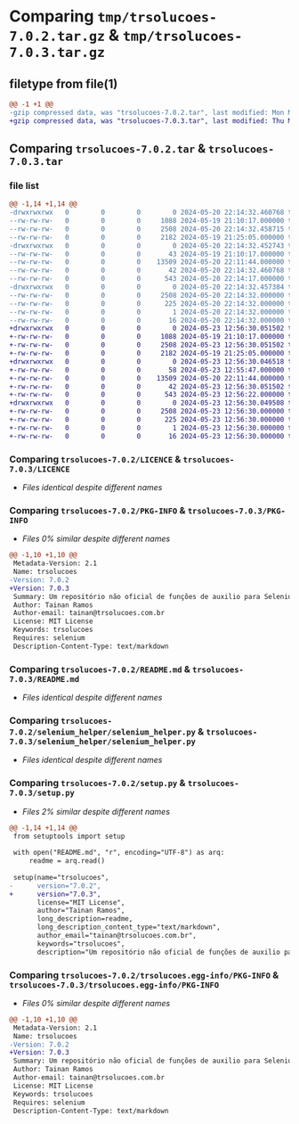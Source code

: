 # Comparing `tmp/trsolucoes-7.0.2.tar.gz` & `tmp/trsolucoes-7.0.3.tar.gz`

## filetype from file(1)

```diff
@@ -1 +1 @@
-gzip compressed data, was "trsolucoes-7.0.2.tar", last modified: Mon May 20 22:14:32 2024, max compression
+gzip compressed data, was "trsolucoes-7.0.3.tar", last modified: Thu May 23 12:56:30 2024, max compression
```

## Comparing `trsolucoes-7.0.2.tar` & `trsolucoes-7.0.3.tar`

### file list

```diff
@@ -1,14 +1,14 @@
-drwxrwxrwx   0        0        0        0 2024-05-20 22:14:32.460768 trsolucoes-7.0.2/
--rw-rw-rw-   0        0        0     1088 2024-05-19 21:10:17.000000 trsolucoes-7.0.2/LICENCE
--rw-rw-rw-   0        0        0     2508 2024-05-20 22:14:32.458715 trsolucoes-7.0.2/PKG-INFO
--rw-rw-rw-   0        0        0     2182 2024-05-19 21:25:05.000000 trsolucoes-7.0.2/README.md
-drwxrwxrwx   0        0        0        0 2024-05-20 22:14:32.452743 trsolucoes-7.0.2/selenium_helper/
--rw-rw-rw-   0        0        0       43 2024-05-19 21:10:17.000000 trsolucoes-7.0.2/selenium_helper/__init__.py
--rw-rw-rw-   0        0        0    13509 2024-05-20 22:11:44.000000 trsolucoes-7.0.2/selenium_helper/selenium_helper.py
--rw-rw-rw-   0        0        0       42 2024-05-20 22:14:32.460768 trsolucoes-7.0.2/setup.cfg
--rw-rw-rw-   0        0        0      543 2024-05-20 22:14:17.000000 trsolucoes-7.0.2/setup.py
-drwxrwxrwx   0        0        0        0 2024-05-20 22:14:32.457384 trsolucoes-7.0.2/trsolucoes.egg-info/
--rw-rw-rw-   0        0        0     2508 2024-05-20 22:14:32.000000 trsolucoes-7.0.2/trsolucoes.egg-info/PKG-INFO
--rw-rw-rw-   0        0        0      225 2024-05-20 22:14:32.000000 trsolucoes-7.0.2/trsolucoes.egg-info/SOURCES.txt
--rw-rw-rw-   0        0        0        1 2024-05-20 22:14:32.000000 trsolucoes-7.0.2/trsolucoes.egg-info/dependency_links.txt
--rw-rw-rw-   0        0        0       16 2024-05-20 22:14:32.000000 trsolucoes-7.0.2/trsolucoes.egg-info/top_level.txt
+drwxrwxrwx   0        0        0        0 2024-05-23 12:56:30.051502 trsolucoes-7.0.3/
+-rw-rw-rw-   0        0        0     1088 2024-05-19 21:10:17.000000 trsolucoes-7.0.3/LICENCE
+-rw-rw-rw-   0        0        0     2508 2024-05-23 12:56:30.051502 trsolucoes-7.0.3/PKG-INFO
+-rw-rw-rw-   0        0        0     2182 2024-05-19 21:25:05.000000 trsolucoes-7.0.3/README.md
+drwxrwxrwx   0        0        0        0 2024-05-23 12:56:30.046518 trsolucoes-7.0.3/selenium_helper/
+-rw-rw-rw-   0        0        0       58 2024-05-23 12:55:47.000000 trsolucoes-7.0.3/selenium_helper/__init__.py
+-rw-rw-rw-   0        0        0    13509 2024-05-20 22:11:44.000000 trsolucoes-7.0.3/selenium_helper/selenium_helper.py
+-rw-rw-rw-   0        0        0       42 2024-05-23 12:56:30.051502 trsolucoes-7.0.3/setup.cfg
+-rw-rw-rw-   0        0        0      543 2024-05-23 12:56:22.000000 trsolucoes-7.0.3/setup.py
+drwxrwxrwx   0        0        0        0 2024-05-23 12:56:30.049508 trsolucoes-7.0.3/trsolucoes.egg-info/
+-rw-rw-rw-   0        0        0     2508 2024-05-23 12:56:30.000000 trsolucoes-7.0.3/trsolucoes.egg-info/PKG-INFO
+-rw-rw-rw-   0        0        0      225 2024-05-23 12:56:30.000000 trsolucoes-7.0.3/trsolucoes.egg-info/SOURCES.txt
+-rw-rw-rw-   0        0        0        1 2024-05-23 12:56:30.000000 trsolucoes-7.0.3/trsolucoes.egg-info/dependency_links.txt
+-rw-rw-rw-   0        0        0       16 2024-05-23 12:56:30.000000 trsolucoes-7.0.3/trsolucoes.egg-info/top_level.txt
```

### Comparing `trsolucoes-7.0.2/LICENCE` & `trsolucoes-7.0.3/LICENCE`

 * *Files identical despite different names*

### Comparing `trsolucoes-7.0.2/PKG-INFO` & `trsolucoes-7.0.3/PKG-INFO`

 * *Files 0% similar despite different names*

```diff
@@ -1,10 +1,10 @@
 Metadata-Version: 2.1
 Name: trsolucoes
-Version: 7.0.2
+Version: 7.0.3
 Summary: Um repositório não oficial de funções de auxilio para Selenium
 Author: Tainan Ramos
 Author-email: tainan@trsolucoes.com.br
 License: MIT License
 Keywords: trsolucoes
 Requires: selenium
 Description-Content-Type: text/markdown
```

### Comparing `trsolucoes-7.0.2/README.md` & `trsolucoes-7.0.3/README.md`

 * *Files identical despite different names*

### Comparing `trsolucoes-7.0.2/selenium_helper/selenium_helper.py` & `trsolucoes-7.0.3/selenium_helper/selenium_helper.py`

 * *Files identical despite different names*

### Comparing `trsolucoes-7.0.2/setup.py` & `trsolucoes-7.0.3/setup.py`

 * *Files 2% similar despite different names*

```diff
@@ -1,14 +1,14 @@
 from setuptools import setup
 
 with open("README.md", "r", encoding="UTF-8") as arq:
     readme = arq.read()
 
 setup(name="trsolucoes",
-      version="7.0.2",
+      version="7.0.3",
       license="MIT License",
       author="Tainan Ramos",
       long_description=readme,
       long_description_content_type="text/markdown",
       author_email="tainan@trsolucoes.com.br",
       keywords="trsolucoes",
       description="Um repositório não oficial de funções de auxilio para Selenium",
```

### Comparing `trsolucoes-7.0.2/trsolucoes.egg-info/PKG-INFO` & `trsolucoes-7.0.3/trsolucoes.egg-info/PKG-INFO`

 * *Files 0% similar despite different names*

```diff
@@ -1,10 +1,10 @@
 Metadata-Version: 2.1
 Name: trsolucoes
-Version: 7.0.2
+Version: 7.0.3
 Summary: Um repositório não oficial de funções de auxilio para Selenium
 Author: Tainan Ramos
 Author-email: tainan@trsolucoes.com.br
 License: MIT License
 Keywords: trsolucoes
 Requires: selenium
 Description-Content-Type: text/markdown
```

